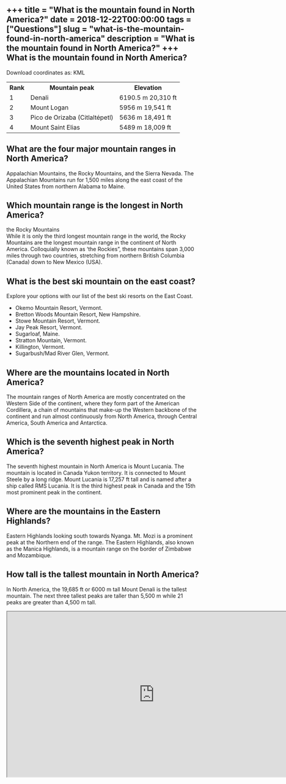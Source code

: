 +++
title = "What is the mountain found in North America?"
date = 2018-12-22T00:00:00
tags = ["Questions"]
slug = "what-is-the-mountain-found-in-north-america"
description = "What is the mountain found in North America?"
+++
What is the mountain found in North America?
--------------------------------------------

Download coordinates as: KML

<table><tr><th>Rank</th><th>Mountain peak</th><th>Elevation</th></tr><tr><td>1</td><td>Denali</td><td>6190.5 m 20,310 ft</td></tr><tr><td>2</td><td>Mount Logan</td><td>5956 m 19,541 ft</td></tr><tr><td>3</td><td>Pico de Orizaba (Citlaltépetl)</td><td>5636 m 18,491 ft</td></tr><tr><td>4</td><td>Mount Saint Elias</td><td>5489 m 18,009 ft</td></tr></table>

What are the four major mountain ranges in North America?
---------------------------------------------------------

Appalachian Mountains, the Rocky Mountains, and the Sierra Nevada. The Appalachian Mountains run for 1,500 miles along the east coast of the United States from northern Alabama to Maine.

Which mountain range is the longest in North America?
-----------------------------------------------------

the Rocky Mountains  
While it is only the third longest mountain range in the world, the Rocky Mountains are the longest mountain range in the continent of North America. Colloquially known as ‘the Rockies”, these mountains span 3,000 miles through two countries, stretching from northern British Columbia (Canada) down to New Mexico (USA).

What is the best ski mountain on the east coast?
------------------------------------------------

Explore your options with our list of the best ski resorts on the East Coast.

- Okemo Mountain Resort, Vermont.
- Bretton Woods Mountain Resort, New Hampshire.
- Stowe Mountain Resort, Vermont.
- Jay Peak Resort, Vermont.
- Sugarloaf, Maine.
- Stratton Mountain, Vermont.
- Killington, Vermont.
- Sugarbush/Mad River Glen, Vermont.

Where are the mountains located in North America?
-------------------------------------------------

The mountain ranges of North America are mostly concentrated on the Western Side of the continent, where they form part of the American Cordillera, a chain of mountains that make-up the Western backbone of the continent and run almost continuously from North America, through Central America, South America and Antarctica.

Which is the seventh highest peak in North America?
---------------------------------------------------

The seventh highest mountain in North America is Mount Lucania. The mountain is located in Canada Yukon territory. It is connected to Mount Steele by a long ridge. Mount Lucania is 17,257 ft tall and is named after a ship called RMS Lucania. It is the third highest peak in Canada and the 15th most prominent peak in the continent.

Where are the mountains in the Eastern Highlands?
-------------------------------------------------

Eastern Highlands looking south towards Nyanga. Mt. Mozi is a prominent peak at the Northern end of the range. The Eastern Highlands, also known as the Manica Highlands, is a mountain range on the border of Zimbabwe and Mozambique.

How tall is the tallest mountain in North America?
--------------------------------------------------

In North America, the 19,685 ft or 6000 m tall Mount Denali is the tallest mountain. The next three tallest peaks are taller than 5,500 m while 21 peaks are greater than 4,500 m tall.

<iframe allow="accelerometer; autoplay; clipboard-write; encrypted-media; gyroscope; picture-in-picture" allowfullscreen="" class="__youtube_prefs__  epyt-is-override  no-lazyload" data-no-lazy="1" data-origheight="433" data-origwidth="770" data-skipgform_ajax_framebjll="" height="433" id="_ytid_58155" loading="lazy" src="https://www.youtube.com/embed/SqtuDarzGUs?enablejsapi=1&autoplay=0&cc_load_policy=0&cc_lang_pref=&iv_load_policy=1&loop=0&modestbranding=0&rel=1&fs=1&playsinline=0&autohide=2&theme=dark&color=red&controls=1&" title="YouTube player" width="770"></iframe>